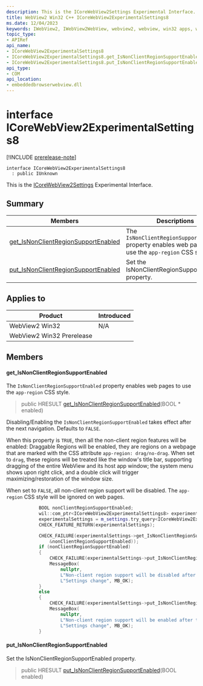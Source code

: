 ```yaml
---
description: This is the ICoreWebView2Settings Experimental Interface.
title: WebView2 Win32 C++ ICoreWebView2ExperimentalSettings8
ms.date: 12/04/2023
keywords: IWebView2, IWebView2WebView, webview2, webview, win32 apps, win32, edge, ICoreWebView2, ICoreWebView2Controller, browser control, edge html, ICoreWebView2ExperimentalSettings8
topic_type: 
- APIRef
api_name:
- ICoreWebView2ExperimentalSettings8
- ICoreWebView2ExperimentalSettings8.get_IsNonClientRegionSupportEnabled
- ICoreWebView2ExperimentalSettings8.put_IsNonClientRegionSupportEnabled
api_type:
- COM
api_location:
- embeddedbrowserwebview.dll
---
```


# interface ICoreWebView2ExperimentalSettings8

[!INCLUDE [prerelease-note](../includes/prerelease-note.md)]

```
interface ICoreWebView2ExperimentalSettings8
  : public IUnknown
```

This is the [ICoreWebView2Settings](icorewebview2settings.md) Experimental Interface.

## Summary

 Members                        | Descriptions
--------------------------------|---------------------------------------------
[get_IsNonClientRegionSupportEnabled](#get_isnonclientregionsupportenabled) | The `IsNonClientRegionSupportEnabled` property enables web pages to use the `app-region` CSS style.
[put_IsNonClientRegionSupportEnabled](#put_isnonclientregionsupportenabled) | Set the IsNonClientRegionSupportEnabled property.

## Applies to

Product                         | Introduced
--------------------------------|---------------------------------------------
WebView2 Win32            |    N/A
WebView2 Win32 Prerelease |    

## Members

#### get_IsNonClientRegionSupportEnabled

The `IsNonClientRegionSupportEnabled` property enables web pages to use the `app-region` CSS style.

> public HRESULT [get_IsNonClientRegionSupportEnabled](#get_isnonclientregionsupportenabled)(BOOL * enabled)

Disabling/Enabling the `IsNonClientRegionSupportEnabled` takes effect after the next navigation. Defaults to `FALSE`.

When this property is `TRUE`, then all the non-client region features will be enabled: Draggable Regions will be enabled, they are regions on a webpage that are marked with the CSS attribute `app-region: drag/no-drag`. When set to `drag`, these regions will be treated like the window's title bar, supporting dragging of the entire WebView and its host app window; the system menu shows upon right click, and a double click will trigger maximizing/restoration of the window size.

When set to `FALSE`, all non-client region support will be disabled. The `app-region` CSS style will be ignored on web pages. 
```cpp
            BOOL nonClientRegionSupportEnabled;
            wil::com_ptr<ICoreWebView2ExperimentalSettings8> experimentalSettings;
            experimentalSettings = m_settings.try_query<ICoreWebView2ExperimentalSettings8>();
            CHECK_FEATURE_RETURN(experimentalSettings);

            CHECK_FAILURE(experimentalSettings->get_IsNonClientRegionSupportEnabled(
                &nonClientRegionSupportEnabled));
            if (nonClientRegionSupportEnabled)
            {
                CHECK_FAILURE(experimentalSettings->put_IsNonClientRegionSupportEnabled(FALSE));
                MessageBox(
                    nullptr,
                    L"Non-client region support will be disabled after the next navigation",
                    L"Settings change", MB_OK);
            }
            else
            {
                CHECK_FAILURE(experimentalSettings->put_IsNonClientRegionSupportEnabled(TRUE));
                MessageBox(
                    nullptr,
                    L"Non-client region support will be enabled after the next navigation",
                    L"Settings change", MB_OK);
            }
```

#### put_IsNonClientRegionSupportEnabled

Set the IsNonClientRegionSupportEnabled property.

> public HRESULT [put_IsNonClientRegionSupportEnabled](#put_isnonclientregionsupportenabled)(BOOL enabled)

